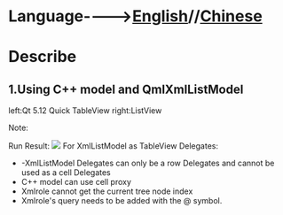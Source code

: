 # Language---->[English](https://github.com/15637476265/Using_XmlListModel/blob/HEAD/English.md)//[Chinese](https://github.com/15637476265/Using_XmlListModel/edit/master/README.md) #
# Describe #
## 1.Using C++ model and QmlXmlListModel ##

left:Qt 5.12 Quick TableView
right:ListView

Note:

Run Result:
![](https://i.imgur.com/8O2eIH4.png)
For XmlListModel as TableView Delegates:
- -XmlListModel Delegates can only be a row Delegates and cannot be used as a cell Delegates
-  C++ model can use cell proxy
-  Xmlrole cannot get the current tree node index
-  Xmlrole's query needs to be added with the @ symbol.
